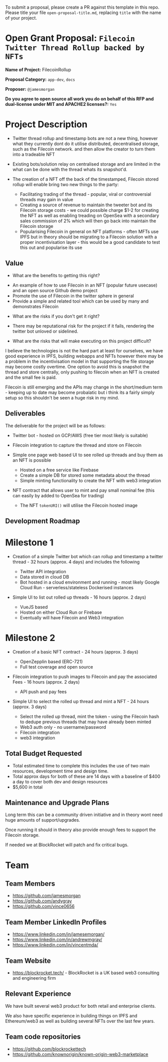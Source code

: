 To submit a proposal, please create a PR against this template in this repo. Please title your file `open-proposal-title.md`, replacing `title` with the name of your project.

# Open Grant Proposal: `Filecoin Twitter Thread Rollup backed by NFTs`

**Name of Project:** FilecoinRollup

**Proposal Category:** `app-dev`, `docs`

**Proposer:** `@jamesmorgan`

**Do you agree to open source all work you do on behalf of this RFP and dual-license under MIT and APACHE2 licenses?:** `Yes`

# Project Description

- Twitter thread rollup and timestamp bots are not a new thing, however what they currently dont do it utilise distributed,
 decentralised storage, such as the Filecoin network. and then allow the creator to turn them into a tradeable NFT 

- Existing bots/solution relay on centralised storage and are limited in the what can be done with the thread whats its snapshot'd.

- The creation of a NFT off the back of the timestamped, Filecoin stored rollup will enable bring two new things to the party:
    - Facilitating trading of the thread - popular, viral or controversial threads may gain in value 
    - Creating a source of revenue to maintain the tweeter bot and its Filecoin storage costs - we could possible charge $1-2 for creating the NFT as well as enabling treading on OpenSea with a secondary sales commission of 2% which will then go back into maintain the Filecoin storage
    - Popularising Filecoin in general on NFT platforms - often MFTs use IPFS but in theory should be migrating to a Filecoin solution with a proper incentivisation layer - this would be a good candidate to test this out and popularise its use

## Value

- What are the benefits to getting this right?

* An example of how to use Filecoin in an NFT (popular future usecase) and an open source Github demo project
* Promote the use of Filecoin in the twitter sphere in general
* Provide a simple and related tool which can be used by many and demonstrates Filecoin

- What are the risks if you don't get it right?

* There may be reputational risk for the project if it fails, rendering the twitter bot unloved or sidelined.  

- What are the risks that will make executing on this project difficult?

I believe the technologies is not the hard part at least for ourselves, we have good experience in IPFS, building webapps and NFTs however
there may be a problem in the incentivisation model in that supporting the file storage may become costly overtime. One option to avoid this is snapshot the
thread and store centrally, only pushing to filecoin when an NFT is created and the small fee is paid. 
 
Filecoin is still emerging and the APIs may change in the short/medium term - keeping up to date may become probalatic but i think its a fairly simply setup
so this shouldn't be seen a huge risk in my mind.

## Deliverables

The deliverable for the project will be as follows:

- Twitter bot - hosted on GCP/AWS (free tier most likely is suitable)

- Filecoin integration to capture the thread and store on Filecoin

- Simple one page web based UI to see rolled up threads and buy them as an NFT is possible
    - Hosted on a free service like Firebase
    - Create a simple DB for stored some metadata about the thread
    - Simple minting functionality to create the NFT with web3 integration
     
- NFT contract that allows user to mint and pay small nominal fee (this can easily by added to OpenSea for trading)
    - The NFT `tokenURI()` will utilise the Filecoin hosted image

## Development Roadmap

# Milestone 1

* Creation of a simple Twitter bot which can rollup and timestamp a twitter thread - 32 hours (approx. 4 days) and includes the following
    - Twitter API integration 
    - Data stored in cloud DB 
    - Bot hosted in a cloud environment and running - most likely Google Cloud Run - serverless/stateless Dockerised instances

* Simple UI to list out rolled up threads - 16 hours (approx. 2 days)
    - VueJS based
    - Hosted on either Cloud Run or Firebase
    - Eventually will have Filecoin and Web3 integration

# Milestone 2

* Creation of a basic NFT contract - 24 hours (approx. 3 days)
    - OpenZepplin based (ERC-721)
    - Full test coverage and open source
     
* Filecoin integration to push images to Filecoin and pay the associated Fees - 16 hours (approx. 2 days)
    - API push and pay fees 
    
* Simple UI to select the rolled up thread and mint a NFT - 24 hours (approx. 3 days)
    - Select the rolled up thread, mint the token - using the Filecoin hash to dedupe previous threads that may have already been minted
    - Web3 auth only - no username/password
    - Filecoin integration
    - web3 integration

## Total Budget Requested

* Total estimated time to complete this includes the use of two main resources, development time and design time.
* Total approx days for both of these are 14 days with a baseline of $400 a day to cover both dev and design resources 
* $5,600 in total 

## Maintenance and Upgrade Plans

Long term this can be a community driven initiative and in theory wont need huge amounts of support/upgrades. 

Once running it should in theory also provide enough fees to support the Filecoin storage.

If needed we at BlockRocket will patch and fix critical bugs. 

# Team

## Team Members

- https://github.com/jamesmorgan
- https://github.com/andygray
- https://github.com/vince0656

## Team Member LinkedIn Profiles

- https://www.linkedin.com/in/jamesemorgan/
- https://www.linkedin.com/in/andrewmgray/
- https://www.linkedin.com/in/vincentmda/

## Team Website

* https://blockrocket.tech/ - BlockRocket is a UK based web3 consulting and engineering firm

## Relevant Experience

We have built several web3 product for both retail and enterprise clients. 

We also have specific experience in building things on IPFS and Ethereum/web3 as well as building several NFTs over the last few years. 

## Team code repositories

* https://github.com/blockrockettech
* https://github.com/knownorigin/known-origin-web3-marketplace
